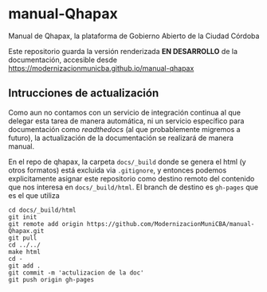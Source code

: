 # manual-Qhapax
Manual de Qhapax, la plataforma de Gobierno Abierto de la Ciudad Córdoba

Este repositorio guarda la versión renderizada **EN DESARROLLO** de la documentación,
accesible desde https://modernizacionmunicba.github.io/manual-qhapax


## Intrucciones de actualización

Como aun no contamos con un servicio de integración continua al que delegar esta tarea de manera automática,
ni un servicio específico para documentación como *readthedocs* (al que probablemente migremos a futuro),
la actualización de la documentación se realizará de manera manual.

En el repo de qhapax, la carpeta `docs/_build` donde se genera el html (y otros formatos)
está excluida via `.gitignore`, y entonces podemos explicitamente asignar este repositorio como destino
remoto del contenido que nos interesa en `docs/_build/html`. El branch de destino es `gh-pages`
que es el que utiliza


```
cd docs/_build/html
git init
git remote add origin https://github.com/ModernizacionMuniCBA/manual-Qhapax.git
git pull
cd ../../
make html
cd -
git add .
git commit -m 'actulizacion de la doc'
git push origin gh-pages
```


